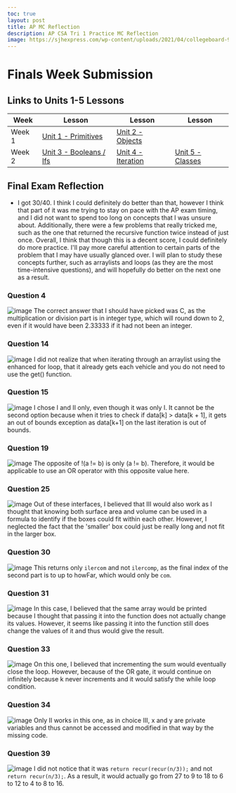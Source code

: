 ```yaml
---
toc: true
layout: post
title: AP MC Reflection
description: AP CSA Tri 1 Practice MC Reflection
image: https://sjhexpress.com/wp-content/uploads/2021/04/collegeboard-900x430.png
---
```


# Finals Week Submission

## Links to Units 1-5 Lessons
| Week | Lesson | Lesson | Lesson |
| ----- | ----- | ----- | ----- |
| Week 1 | [Unit 1 - Primitives](https://dtsivkovski.github.io/csa23/week8/primitives) | [Unit 2 - Objects](https://dtsivkovski.github.io/csa23/week8/oop) | |
| Week 2 | [Unit 3 - Booleans / Ifs](https://dtsivkovski.github.io/csa23/week9/booleans-ifs) | [Unit 4 - Iteration](https://dtsivkovski.github.io/csa23/week9/iteration) | [Unit 5 - Classes](https://dtsivkovski.github.io/csa23/week9/classes) |

## Final Exam Reflection
- I got 30/40. I think I could definitely do better than that, however I think that part of it was me trying to stay on pace with the AP exam timing, and I did not want to spend too long on concepts that I was unsure about. Additionally, there were a few problems that really tricked me, such as the one that returned the recursive function twice instead of just once. Overall, I think that though this is a decent score, I could definitely do more practice. I'll pay more careful attention to certain parts of the problem that I may have usually glanced over. I will plan to study these concepts further, such as arraylists and loops (as they are the most time-intensive questions), and will hopefully do better on the next one as a result.

### Question 4
![image](https://user-images.githubusercontent.com/89223402/200199321-294cff92-a476-444d-a13e-5bb30a7df3d7.png)
The correct answer that I should have picked was C, as the multiplication or division part is in integer type, which will round down to 2, even if it would have been 2.33333 if it had not been an integer.

### Question 14
![image](https://user-images.githubusercontent.com/89223402/200199411-f28a3b6a-f008-4722-b6df-d6e044fdbd11.png)
I did not realize that when iterating through an arraylist using the enhanced for loop, that it already gets each vehicle and you do not need to use the get() function.

### Question 15
![image](https://user-images.githubusercontent.com/89223402/200199464-1edb5341-35c9-4a96-9b14-d2008d40edfd.png)
I chose I and II only, even though it was only I. It cannot be the second option because when it tries to check if data[k] > data[k + 1], it gets an out of bounds exception as data[k+1] on the last iteration is out of bounds.

### Question 19
![image](https://user-images.githubusercontent.com/89223402/200199622-7ad1ed0a-8d0f-4c84-9526-53326af70caa.png)
The opposite of !(a != b) is only (a != b). Therefore, it would be applicable to use an OR operator with this opposite value here.

### Question 25
![image](https://user-images.githubusercontent.com/89223402/200199634-d6f763f7-4236-4643-9d14-0e16c7d96aa0.png)
Out of these interfaces, I believed that III would also work as I thought that knowing both surface area and volume can be used in a formula to identify if the boxes could fit within each other. However, I neglected the fact that the 'smaller' box could just be really long and not fit in the larger box.

### Question 30
![image](https://user-images.githubusercontent.com/89223402/200199691-59935a1b-3960-4269-9798-cacdf218d7c3.png)
This returns only ``` ilercom ``` and not ``` ilercomp ```, as the final index of the second part is to up to howFar, which would only be ``` com ```.

### Question 31
![image](https://user-images.githubusercontent.com/89223402/200200146-ff6560d4-38cc-4783-b9ee-276821cafb5b.png)
In this case, I believed that the same array would be printed because I thought that passing it into the function does not actually change its values. However, it seems like passing it into the function still does change the values of it and thus would give the result.

### Question 33
![image](https://user-images.githubusercontent.com/89223402/200200269-f3ccd27a-956e-4215-af7d-ac2c2256f03a.png)
On this one, I believed that incrementing the sum would eventually close the loop. However, because of the OR gate, it would continue on infinitely because k never increments and it would satisfy the while loop condition.

### Question 34
![image](https://user-images.githubusercontent.com/89223402/200200387-53f285a8-dbfa-49f9-8a71-b6ca5185a148.png)
Only II works in this one, as in choice III, x and y are private variables and thus cannot be accessed and modified in that way by the missing code.

### Question 39
![image](https://user-images.githubusercontent.com/89223402/200200420-5d10fdc2-f688-4276-8151-8db4fa98009d.png)
I did not notice that it was ```return recur(recur(n/3));``` and not ```return recur(n/3);```. As a result, it would actually go from 27 to 9 to 18 to 6 to 12 to 4 to 8 to 16.
